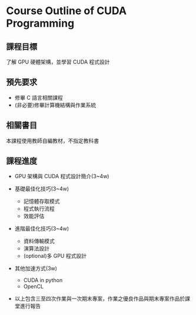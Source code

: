 # Course Outline of CUDA Programming

## 課程目標

了解 GPU 硬體架構，並學習 CUDA 程式設計

## 預先要求

* 修畢 C 語言相關課程
* (非必要)修畢計算機結構與作業系統

## 相關書目

本課程使用教師自編教材，不指定教科書

## 課程進度

* GPU 架構與 CUDA 程式設計簡介(3~4w)
* 基礎最佳化技巧(3~4w)
  * 記憶體存取模式
  * 程式執行流程
  * 效能評估
* 進階最佳化技巧(3~4w)
  * 資料傳輸模式
  * 演算法設計
  * (optional)多 GPU 程式設計
* 其他加速方式(3w)
  * CUDA in python
  * OpenCL

* 以上包含三至四次作業與一次期末專案，作業之優良作品與期末專案作品於課堂進行報告
